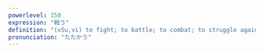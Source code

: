 ```yaml
---
powerlevel: 150
expression: "戦う"
definition: "(v5u,vi) to fight; to battle; to combat; to struggle against; to wage war; to engage in contest; (P)"
pronunciation: "たたかう"
---
```

